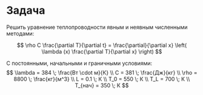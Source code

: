 # Задача

Решить уравнение теплопроводности явным и неявным численными методами: 

$$
\rho C \frac{\partial T}{\partial t} = \frac{\partial}{\partial x} \left( \lambda (x) \frac{\partial T}{\partial x} \right) 
$$

С постоянными, начальными и граничными условиями:
$$
\lambda = 384 \; \frac{Вт \cdot м}{К} \\
C = 381 \; \frac{Дж}{кг} \\
\rho = 8800 \; \frac{кг}{м^3} \\
L = 0.1 \; К \\
T_0 = 550 \; К \\
T_L = 700 \; К \\
T_{нач} = 350 \; К
$$

